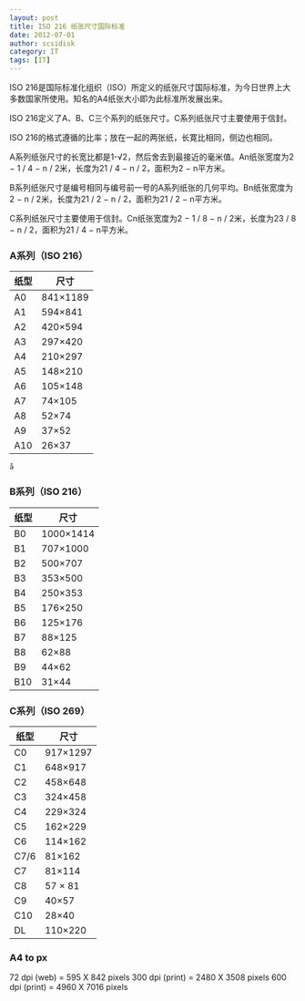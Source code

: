 ```yaml
---
layout: post
title: ISO 216 纸张尺寸国际标准
date: 2012-07-01
author: scsidisk
category: IT
tags: [IT]
---
```


ISO 216是国际标准化组织（ISO）所定义的纸张尺寸国际标准，为今日世界上大多数国家所使用。知名的A4纸张大小即为此标准所发展出来。

ISO 216定义了A、B、C三个系列的纸张尺寸。C系列纸张尺寸主要使用于信封。

ISO 216的格式遵循的比率；放在一起的两张纸，长寛比相同，侧边也相同。

A系列纸张尺寸的长宽比都是1-√2，然后舍去到最接近的毫米值。An纸张宽度为2 − 1 / 4 − n / 2米，长度为21 / 4 − n / 2，面积为2 − n平方米。

B系列纸张尺寸是编号相同与编号前一号的A系列纸张的几何平均。Bn纸张宽度为2 − n / 2米，长度为21 / 2 − n / 2，面积为21 / 2 − n平方米。

C系列纸张尺寸主要使用于信封。Cn纸张宽度为2 − 1 / 8 − n / 2米，长度为23 / 8 − n / 2，面积为21 / 4 − n平方米。

### A系列（ISO 216）

| 纸型  |  尺寸      |
| ---- | ---------- |
| A0   |  841×1189  |
| A1   |  594×841   |
| A2   |  420×594   |
| A3   |  297×420   |
| A4   |  210×297   |
| A5   |  148×210   |
| A6   |  105×148   |
| A7   |  74×105    |
| A8   |  52×74     |
| A9   |  37×52     |
| A10  |   26×37    |


    å
### B系列（ISO 216）

| 纸型  |  尺寸      |
| ---- | ---------- |
| B0   |  1000×1414 |
| B1   |  707×1000  |
| B2   |  500×707   |
| B3   |  353×500   |
| B4   |  250×353   |
| B5   |  176×250   |
| B6   |  125×176   |
| B7   |  88×125    |
| B8   |  62×88     |
| B9   |  44×62     |
| B10  |   31×44    |



### C系列（ISO 269）

| 纸型  |  尺寸      |
| ---- | ---------- |
| C0   |  917×1297  |
| C1   |  648×917   |
| C2   |  458×648   |
| C3   |  324×458   |
| C4   |  229×324   |
| C5   |  162×229   |
| C6   |  114×162   |
| C7/6 |    81×162  |
| C7   |  81×114    |
| C8   |  57 × 81   |
| C9   |  40×57     |
| C10  |   28×40    |
| DL   |  110×220   |



### A4 to px

72 dpi (web) = 595 X 842 pixels
300 dpi (print) = 2480 X 3508 pixels
600 dpi (print) = 4960 X 7016 pixels